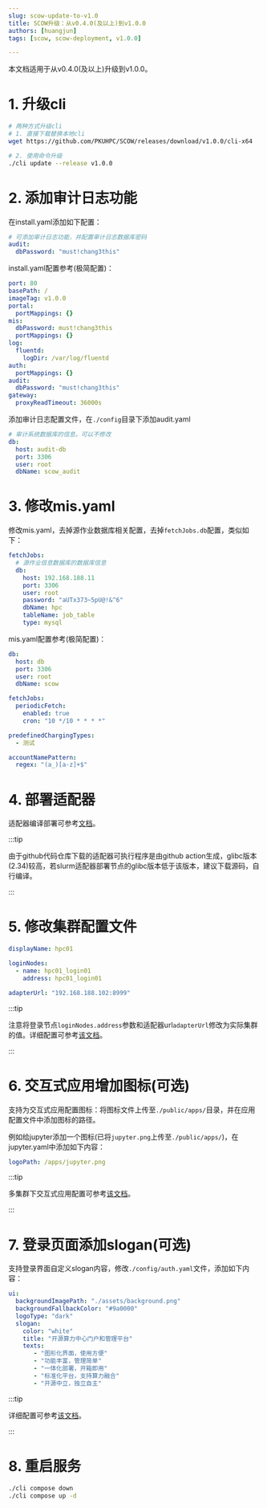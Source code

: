 ```yaml
---
slug: scow-update-to-v1.0
title: SCOW升级：从v0.4.0(及以上)到v1.0.0
authors: [huangjun]
tags: [scow, scow-deployment, v1.0.0]

---
```



本文档适用于从v0.4.0(及以上)升级到v1.0.0。

# 1. 升级cli

```bash
# 两种方式升级cli
# 1. 直接下载替换本地cli
wget https://github.com/PKUHPC/SCOW/releases/download/v1.0.0/cli-x64

# 2. 使用命令升级
./cli update --release v1.0.0
```

# 2. 添加审计日志功能

在install.yaml添加如下配置：

```yaml
# 可添加审计日志功能，并配置审计日志数据库密码
audit:
  dbPassword: "must!chang3this"
```

install.yaml配置参考(极简配置)：

```yaml
port: 80
basePath: /
imageTag: v1.0.0
portal:
  portMappings: {}
mis:
  dbPassword: must!chang3this
  portMappings: {}
log:
  fluentd:
    logDir: /var/log/fluentd
auth:
  portMappings: {}
audit:
  dbPassword: "must!chang3this"
gateway:
  proxyReadTimeout: 36000s
```

添加审计日志配置文件，在`./config`目录下添加audit.yaml

```yaml
# 审计系统数据库的信息。可以不修改
db:
  host: audit-db
  port: 3306
  user: root
  dbName: scow_audit
```

# 3. 修改mis.yaml

修改mis.yaml，去掉源作业数据库相关配置，去掉`fetchJobs.db`配置，类似如下：

```yaml
fetchJobs:
  # 源作业信息数据库的数据库信息
  db:
    host: 192.168.188.11
    port: 3306
    user: root
    password: "aUTx373~5pU@!&^6"
    dbName: hpc
    tableName: job_table
    type: mysql
```

mis.yaml配置参考(极简配置)：

```yaml
db:
  host: db
  port: 3306
  user: root
  dbName: scow

fetchJobs:
  periodicFetch:
    enabled: true
    cron: "10 */10 * * * *"

predefinedChargingTypes:
  - 测试

accountNamePattern:
  regex: "(a_)[a-z]+$"
```

# 4. 部署适配器

适配器编译部署可参考[文档](https://github.com/PKUHPC/scow-slurm-adapter/blob/master/docs/deploy.md)。

:::tip

由于github代码仓库下载的适配器可执行程序是由github action生成，glibc版本(2.34)较高，若slurm适配器部署节点的glibc版本低于该版本，建议下载源码，自行编译。

:::

# 5. 修改集群配置文件

```yaml
displayName: hpc01

loginNodes:
  - name: hpc01_login01
    address: hpc01_login01

adapterUrl: "192.168.188.102:8999"
```

:::tip

注意将登录节点`loginNodes.address`参数和适配器url`adapterUrl`修改为实际集群的值。详细配置可参考[该文档](https://pkuhpc.github.io/SCOW/docs/deploy/config/cluster-config)。

:::

# 6. 交互式应用增加图标(可选)

支持为交互式应用配置图标：将图标文件上传至`./public/apps/`目录，并在应用配置文件中添加图标的路径。

例如给jupyter添加一个图标(已将`jupyter.png`上传至`./public/apps/`)，在jupyter.yaml中添加如下内容：

```yaml
logoPath: /apps/jupyter.png
```

:::tip

多集群下交互式应用配置可参考[该文档](https://pkuhpc.github.io/SCOW/docs/deploy/config/portal/apps/configure-cluster-apps)。

:::

# 7. 登录页面添加slogan(可选)

支持登录界面自定义slogan内容，修改`./config/auth.yaml`文件，添加如下内容：

```yaml
ui:
  backgroundImagePath: "./assets/background.png"
  backgroundFallbackColor: "#9a0000"
  logoType: "dark"
  slogan: 
    color: "white"
    title: "开源算力中心门户和管理平台"
    texts:
       - "图形化界面，使用方便"
       - "功能丰富，管理简单"
       - "一体化部署，开箱即用"
       - "标准化平台，支持算力融合"
       - "开源中立，独立自主"
```

:::tip

详细配置可参考[该文档](https://pkuhpc.github.io/SCOW/docs/deploy/config/auth/config)。

:::

# 8. 重启服务

```Bash
./cli compose down
./cli compose up -d 
```